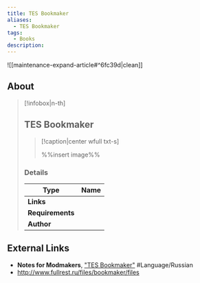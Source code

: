 ```yaml
---
title: TES Bookmaker
aliases:
  - TES Bookmaker
tags:
  - Books
description:
---
```


![[maintenance-expand-article#^6fc39d|clean]]

## About

> [!infobox|n-th]
> 
> ## TES Bookmaker
> 
> > [!caption|center wfull txt-s]
> > 
> > %%insert image%%
> > 
> 
> ### Details
> 
> | Type | Name |
> | --- | --- |
> | **Links** |  |
> | **Requirements** |  |
> | **Author** |  |

## External Links

- **Notes for Modmakers**, ["TES Bookmaker"](https://morrowind-nif.github.io/Notes_RU/tes_bookmaker.htm?ms=CyAAAAAAEAAAAAAAABAAAAAAAAAAAEABEAgYCA%3D%3D&st=MA%3D%3D&sct=MA%3D%3D&mw=MzIw) #Language/Russian 
- http://www.fullrest.ru/files/bookmaker/files